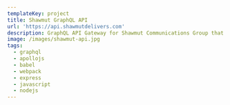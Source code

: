 ```yaml
---
templateKey: project
title: Shawmut GraphQL API
url: 'https://api.shawmutdelivers.com'
description: GraphQL API Gateway for Shawmut Communications Group that interfaces with an enterprise system, and acts as the data layer for a microservices
image: /images/shawmut-api.jpg
tags:
  - graphql
  - apollojs
  - babel
  - webpack
  - express
  - javascript
  - nodejs
---
```


